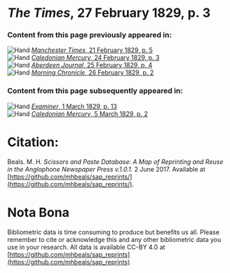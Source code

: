 # *The Times*, 27 February 1829, p. 3  
  
### Content from this page previously appeared in:  
![Hand](http://scissorsandpaste.net/wp-content/uploads/2017/06/smallhandpointer.png) [*Manchester Times*, 21 February 1829, p. 5](https://mhbeals.github.io/sap_html/Manchester-Times/Manchester-Times-21-February-1829-p-5)  
![Hand](http://scissorsandpaste.net/wp-content/uploads/2017/06/smallhandpointer.png) [*Caledonian Mercury*, 24 February 1829, p. 3](https://mhbeals.github.io/sap_html/Caledonian-Mercury/Caledonian-Mercury-24-February-1829-p-3)  
![Hand](http://scissorsandpaste.net/wp-content/uploads/2017/06/smallhandpointer.png) [*Aberdeen Journal*, 25 February 1829, p. 4](https://mhbeals.github.io/sap_html/Aberdeen-Journal/Aberdeen-Journal-25-February-1829-p-4)  
![Hand](http://scissorsandpaste.net/wp-content/uploads/2017/06/smallhandpointer.png) [*Morning Chronicle*, 26 February 1829, p. 2](https://mhbeals.github.io/sap_html/Morning-Chronicle/Morning-Chronicle-26-February-1829-p-2)  
  
### Content from this page subsequently appeared in:  
![Hand](http://scissorsandpaste.net/wp-content/uploads/2017/06/smallhandpointer.png) [*Examiner*, 1 March 1829, p. 13](https://mhbeals.github.io/sap_html/Examiner/Examiner-1-March-1829-p-13)  
![Hand](http://scissorsandpaste.net/wp-content/uploads/2017/06/smallhandpointer.png) [*Caledonian Mercury*, 5 March 1829, p. 2](https://mhbeals.github.io/sap_html/Caledonian-Mercury/Caledonian-Mercury-5-March-1829-p-2)  


# Citation: 

Beals. M. H. *Scissors and Paste Database: A Map of Reprinting and Reuse in the Anglophone Newspaper Press v.1.0.1.* 2 June 2017. Available at [https://github.com/mhbeals/sap_reprints/](https://github.com/mhbeals/sap_reprints/). 

# Nota Bona

Bibliometric data is time consuming to produce but benefits us all. Please remember to cite or acknowledge this and any other bibliometric data you use in your research. All data is available CC-BY 4.0 at [https://github.com/mhbeals/sap_reprints](https://github.com/mhbeals/sap_reprints)